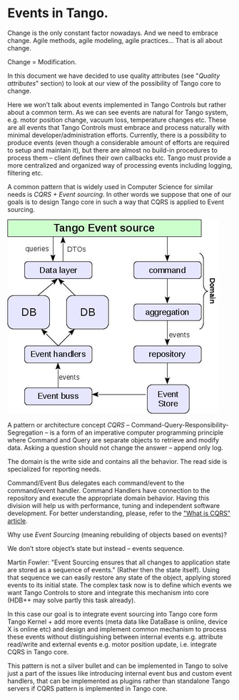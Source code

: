 # Events in Tango.  

Change is the only constant factor nowadays. And we need to embrace change. 
Agile methods, agile modeling, agile practices… That is all about change. 

Change = Modification. 

In this document we have decided to use quality attributes (see "_Quality attributes_" section) to look at our view of the possibility of Tango core to change.

Here we won’t talk about events implemented in Tango Controls but rather about a common term. As we can see events are natural for Tango system, e.g. motor position change, vacuum loss, temperature changes etc. These are all events that Tango Controls must embrace and process naturally with minimal developer/administration efforts. Currently, there is a possibility to produce events (even though a considerable amount of efforts are required to setup and maintain it), but there are almost no build-in procedures to process them – client defines their own callbacks etc. Tango must provide a more centralized and organized way of processing events including logging, filtering etc.

A common pattern that is widely used in Computer Science for similar needs is _CQRS + Event sourcing_. In other words we suppose that one of our goals is to design Tango core in such a way that CQRS is applied to Event sourcing.

![](images/CQRS_Tango.jpg)

A pattern or architecture concept _CQRS_ – Command-Query-Responsibility-Segregation – is a form of an imperative computer programming principle where Command and Query are separate objects to retrieve and modify data. Asking a question should not change the answer – append only log.

The domain is the write side and contains all the behavior. The read side is specialized for reporting needs. 

Command/Event Bus delegates each command/event to the command/event handler. Command Handlers have connection to the repository and execute the appropriate domain behavior.
Having this division will help us with performance, tuning and independent software development.
For better understanding, please, refer to the ["What is CQRS" article](https://www.codeproject.com/Articles/555855/Introduction-to-CQRS).

Why use _Event Sourcing_ (meaning rebuilding of objects based on events)?

We don’t store object’s state but instead – events sequence.

Martin Fowler: "Event Sourcing ensures that all changes to application state are stored as a sequence of events." (Rather then the state itself).
Using that sequence we can easily restore any state of the object, applying stored events to its initial state.
The complex task now is to define which events we want Tango Controls to store and integrate this mechanism into core (HDB++ may solve partly this task already).

In this case our goal is to integrate event sourcing into Tango core form Tango Kernel + add more events (meta data like DataBase is online, device X is online etc) and design and implement common mechanism to process these events without distinguishing between internal events e.g. attribute read/write and external events  e.g. motor position update, i.e. integrate CQRS in Tango core.

This pattern is not a silver bullet and can be implemented in Tango to solve just a part of the issues like introducing internal event bus and custom event handlers, that can be implemented as plugins rather than standalone Tango servers if CQRS pattern is implemented in Tango core.
